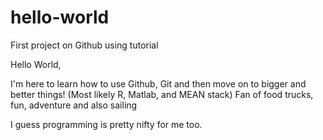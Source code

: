 # hello-world
First project on Github using tutorial

Hello World,

I'm here to learn how to use Github, Git and then move on to bigger and better things! (Most likely R, Matlab, and MEAN stack)
Fan of food trucks, fun, adventure and also sailing

I guess programming is pretty nifty for me too.

